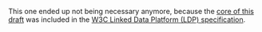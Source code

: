 This one ended up not being necessary anymore, because the [core of this draft](http://www.w3.org/TR/2015/REC-ldp-20150226/#header-accept-post) was included in the  [W3C Linked Data Platform (LDP) specification](http://www.w3.org/TR/2015/REC-ldp-20150226/).